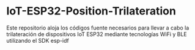 # IoT-ESP32-Position-Trilateration

Este repositorio aloja los códigos fuente necesarios para llevar a cabo la trilateración de dispositivos IoT ESP32 mediante tecnologías WiFi y BLE utilizando el SDK esp-idf
